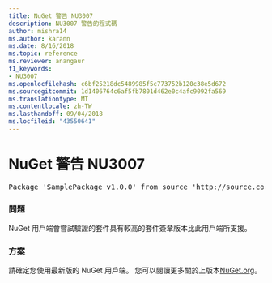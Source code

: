 ```yaml
---
title: NuGet 警告 NU3007
description: NU3007 警告的程式碼
author: mishra14
ms.author: karann
ms.date: 8/16/2018
ms.topic: reference
ms.reviewer: anangaur
f1_keywords:
- NU3007
ms.openlocfilehash: c6bf25218dc5489985f5c773752b120c38e5d672
ms.sourcegitcommit: 1d1406764c6af5fb7801d462e0c4afc9092fa569
ms.translationtype: MT
ms.contentlocale: zh-TW
ms.lasthandoff: 09/04/2018
ms.locfileid: "43550641"
---
```

# <a name="nuget-warning-nu3007"></a>NuGet 警告 NU3007

<pre>Package 'SamplePackage v1.0.0' from source 'http://source.com/index.json': The package signature format version is not supported. Updating your client may solve this problem.</pre>

### <a name="issue"></a>問題

NuGet 用戶端會嘗試驗證的套件具有較高的套件簽章版本比此用戶端所支援。


### <a name="solution"></a>方案

請確定您使用最新版的 NuGet 用戶端。 您可以閱讀更多關於上版本[NuGet.org](https://www.nuget.org/downloads)。


